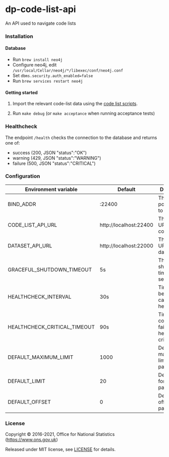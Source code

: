 dp-code-list-api
================

An API used to navigate code lists

### Installation

#### Database

- Run `brew install neo4j`
- Configure neo4j, edit `/usr/local/Cellar/neo4j/*/libexec/conf/neo4j.conf`
- Set `dbms.security.auth_enabled=false`
- Run `brew services restart neo4j`

#### Getting started

1) Import the relevant code-list data using the [code list scripts](https://github.com/ONSdigital/dp-code-list-scripts).

2) Run `make debug` (or `make acceptance` when running acceptance tests)

### Healthcheck

The endpoint `/health` checks the connection to the database and returns one of:

- success (200, JSON "status":"OK")
- warning (429, JSON "status":"WARNING")
- failure (500, JSON "status":"CRITICAL")

### Configuration

| Environment variable         | Default                                | Description
| ---------------------------- | ---------------------------------------| -----------
| BIND_ADDR                    | :22400                                 | The host and port to bind to
| CODE_LIST_API_URL            | http://localhost:22400                 | The base URL for the code list API
| DATASET_API_URL              | http://localhost:22000                 | The base URL for the dataset API
| GRACEFUL_SHUTDOWN_TIMEOUT    | 5s                                     | The graceful shutdown timeout in seconds
| HEALTHCHECK_INTERVAL         | 30s                                    | Time between calls to healthchecks
| HEALTHCHECK_CRITICAL_TIMEOUT | 90s                                    | Timeout to consider a failing healthcheck critical
| DEFAULT_MAXIMUM_LIMIT        | 1000                                   | Default maximum limit for pagination
| DEFAULT_LIMIT                | 20                                     | Default limit for pagination
| DEFAULT_OFFSET               | 0                                      | Default offset for pagination

### License

Copyright © 2016-2021, Office for National Statistics (https://www.ons.gov.uk)

Released under MIT license, see [LICENSE](LICENSE.md) for details.
